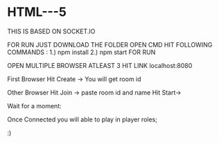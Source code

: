 # HTML---5
THIS IS BASED ON SOCKET.IO

FOR RUN
JUST DOWNLOAD THE FOLDER
OPEN CMD 
HIT FOLLOWING COMMANDS :
 1.) npm install
 2.) npm start
FOR RUN

OPEN MULTIPLE BROWSER ATLEAST 3
HIT LINK localhost:8080

First Browser 
  Hit Create -> You will get room id

Other Browser 
  Hit Join -> paste room id and name 
  Hit Start->

Wait for a moment:
 
Once Connected you will able to play in player roles;

:) 





